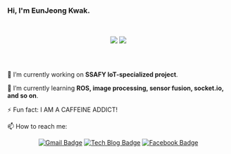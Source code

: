 ### Hi, I'm EunJeong Kwak.

<br>

<div align=center>

<img align="center" src="https://github-readme-stats.vercel.app/api?username=iamkkwak&theme=buefy&show_icons=true"> <img align="center" src="https://github-readme-stats.vercel.app/api/top-langs/?username=iamkkwak&theme=buefy&layout=compact">

</div>

<!--
![Anurag's github stats](https://github-readme-stats.vercel.app/api?username=iamkkwak&show_icons=true)
![Top Langs](https://github-readme-stats.vercel.app/api/top-langs/?username=iamkkwak)
-->

<br>

<br>

🔭 I’m currently working on **SSAFY IoT-specialized project**.

🌱 I’m currently learning **ROS, image processing, sensor fusion, socket.io, and so on**.

⚡ Fun fact: I AM A CAFFEINE ADDICT!

📫 How to reach me:
<div align=center>

[![Gmail Badge](https://img.shields.io/badge/Gmail-d14836?style=flat-square&logo=Gmail&logoColor=white&link=mailto:iamkkwak@gmail.com)](mailto:iamkkwak@gmail.com)  [![Tech Blog Badge](http://img.shields.io/badge/-Tech%20blog-black?style=flat-square&logo=github&link=https://eun-jeong.tistory.com)](https://eun-jeong.tistory.com)  <!--[![Linkedin Badge](https://img.shields.io/badge/-LinkedIn-blue?style=flat-square&logo=Linkedin&logoColor=white&link=www.linkedin.com/in/eun-jeong)](www.linkedin.com/in/eun-jeong)-->  [![Facebook Badge](https://img.shields.io/badge/facebook-1877f2?style=flat-square&logo=facebook&logoColor=white&link=https://www.facebook.com/kwakeunjeong2)](https://www.facebook.com/kwakeunjeong2)

</div>

<!--
**iamkkwak/iamkkwak** is a ✨ _special_ ✨ repository because its `README.md` (this file) appears on your GitHub profile.

Here are some ideas to get you started:

- 🔭 I’m currently working on ...
- 🌱 I’m currently learning ...
- 👯 I’m looking to collaborate on ...
- 🤔 I’m looking for help with ...
- 💬 Ask me about ...
- 📫 How to reach me: ...
- 😄 Pronouns: ...
- ⚡ Fun fact: ...
-->
